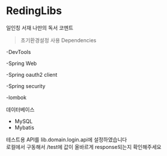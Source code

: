 # RedingLibs
일인칭 서재 나만의 독서 코멘트

>초기환경설정
사용 Dependencies

-DevTools

-Spring Web

-Spring oauth2 client

-Spring security

-lombok

데이터베이스
- MySQL
- Mybatis

테스트용 API를 lib.domain.login.api에 설정하였습니다</br>
로컬에서 구동해서 /test에 값이 올바르게 response되는지 확인해주세요
